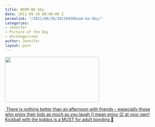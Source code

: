 ```yaml
---
title: BOOM-BA bby
date: 2011-09-30 00:00:00 Z
permalink: "/2011/09/30/20110930boom-ba-bby/"
categories:
- Jennifer
- Picture of the Day
- Uncategorized
author: Jennifer
layout: post
---
```


[<img title="IMG_0929" height="150" alt="" width="310" class="alignnone size-thumbnail wp-image-1104" src="http://static.squarespace.com/static/50db6bb3e4b015296cd43789/50dfa5b1e4b0dc6320e0b5ea/50dfa5b3e4b0dc6320e0b837/1317391410000/?format=original" />](http://www.flickr.com/photos/jenniferandJennifers_photos/sets/72157627665283575/)

[ ](http://www.flickr.com/photos/jenniferandJennifers_photos/sets/72157627665283575/)[There is nothing better than an afternoon with friends &#8211; especially those who enjoy their kids as much as you laugh (I mean enjoy 😉 at your own! Kickball with the kiddos is a MUST for adult bonding 🙂](http://www.flickr.com/photos/jenniferandJennifers_photos/sets/72157627665283575/)
